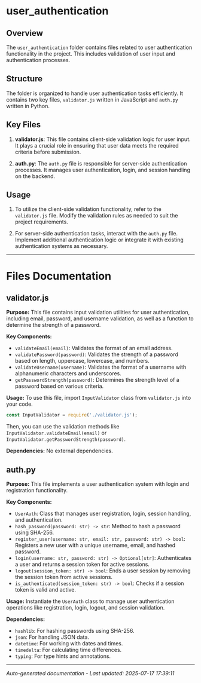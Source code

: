 # user_authentication

## Overview
The `user_authentication` folder contains files related to user authentication functionality in the project. This includes validation of user input and authentication processes.

## Structure
The folder is organized to handle user authentication tasks efficiently. It contains two key files, `validator.js` written in JavaScript and `auth.py` written in Python.

## Key Files
1. **validator.js**: This file contains client-side validation logic for user input. It plays a crucial role in ensuring that user data meets the required criteria before submission.
   
2. **auth.py**: The `auth.py` file is responsible for server-side authentication processes. It manages user authentication, login, and session handling on the backend.

## Usage
1. To utilize the client-side validation functionality, refer to the `validator.js` file. Modify the validation rules as needed to suit the project requirements.
   
2. For server-side authentication tasks, interact with the `auth.py` file. Implement additional authentication logic or integrate it with existing authentication systems as necessary.

---

# Files Documentation

## validator.js

**Purpose:** This file contains input validation utilities for user authentication, including email, password, and username validation, as well as a function to determine the strength of a password.

**Key Components:**
- `validateEmail(email)`: Validates the format of an email address.
- `validatePassword(password)`: Validates the strength of a password based on length, uppercase, lowercase, and numbers.
- `validateUsername(username)`: Validates the format of a username with alphanumeric characters and underscores.
- `getPasswordStrength(password)`: Determines the strength level of a password based on various criteria.

**Usage:** To use this file, import `InputValidator` class from `validator.js` into your code.

```javascript
const InputValidator = require('./validator.js');
```

Then, you can use the validation methods like `InputValidator.validateEmail(email)` or `InputValidator.getPasswordStrength(password)`.

**Dependencies:** No external dependencies.

## auth.py

**Purpose:** This file implements a user authentication system with login and registration functionality.

**Key Components:**
- `UserAuth`: Class that manages user registration, login, session handling, and authentication.
- `hash_password(password: str) -> str`: Method to hash a password using SHA-256.
- `register_user(username: str, email: str, password: str) -> bool`: Registers a new user with a unique username, email, and hashed password.
- `login(username: str, password: str) -> Optional[str]`: Authenticates a user and returns a session token for active sessions.
- `logout(session_token: str) -> bool`: Ends a user session by removing the session token from active sessions.
- `is_authenticated(session_token: str) -> bool`: Checks if a session token is valid and active.

**Usage:** Instantiate the `UserAuth` class to manage user authentication operations like registration, login, logout, and session validation.

**Dependencies:**
- `hashlib`: For hashing passwords using SHA-256.
- `json`: For handling JSON data.
- `datetime`: For working with dates and times.
- `timedelta`: For calculating time differences.
- `typing`: For type hints and annotations.

---
*Auto-generated documentation - Last updated: 2025-07-17 17:39:11*
